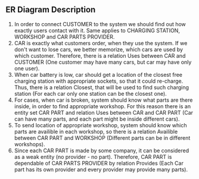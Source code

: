 ## ER Diagram Description
1) In order to connect CUSTOMER to the system we should find out how exactly users contact with it. Same applies to CHARGING STATION, WORKSHOP and CAR PARTS PROVIDER.
2) CAR is exactly what customers order, when they use the system. If we don't want to lose cars, we better memorize, which cars are used by which customer. Therefore, there is a relation Uses between CAR and CUSTOMER (One customer may have many cars, but car may have only one user).
3) When car battery is low, car should get a location of the closest free charging station with appropriate sockets, so that it could re-charge. Thus, there is a relation Closest, that will be used to find such charging station (For each car only one station can be the closest one).
3) For cases, when car is broken, system should know what parts are there inside, in order to find appropriate workshop. For this reason there is an entity set CAR PART and relation Uses between CAR and CAR PART (Car can have many parts, and each part might be inside different cars).
4) To send location of appropriate workshop, system should know which parts are availible in each workshop, so there is a relation Availible between CAR PART and WORKSHOP (Different parts can be in different workshops).
5) Since each CAR PART is made by some company, it can be considered as a weak entity (no provider - no part). Therefore, CAR PART is dependable of CAR PARTS PROVIDER by relation Provides (Each Car part has its own provider and every provider may provide many parts).